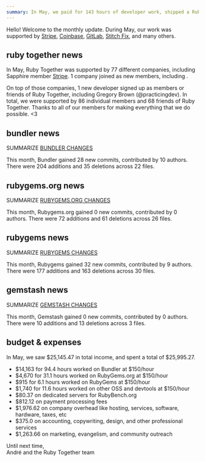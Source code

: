 ```yaml
---
summary: In May, we paid for 143 hours of developer work, shipped a RubyGems security release, and hired some security-focused help.
---
```


Hello! Welcome to the monthly update. During May, our work was supported by [Stripe](https://stripe.com), [Coinbase](https://coinbase.com), [GitLab](https://about.gitlab.com/), [Stitch Fix](http://multithreaded.stitchfix.com/), and many others.

## ruby together news



In May, Ruby Together was supported by 77 different companies, including Sapphire member [Stripe](https://stripe.com). 1 company joined as new members, including .

On top of those companies, 1 new developer signed up as members or friends of Ruby Together, including Gregory Brown (@practicingdev). In total, we were supported by 86 individual members and 68 friends of Ruby Together. Thanks to all of our members for making everything that we do possible. &lt;3

## bundler news

SUMMARIZE [BUNDLER CHANGES](https://github.com/bundler/bundler/compare/master@%7B2018-04-01%7D...master@%7B2018-05-01%7D)

This month, Bundler gained 28 new commits, contributed by 10 authors. There were 204 additions and 35 deletions across 22 files.

## rubygems.org news

SUMMARIZE [RUBYGEMS.ORG CHANGES](https://github.com/rubygems/rubygems.org/compare/master@%7B2018-04-01%7D...master@%7B2018-05-01%7D)

This month, Rubygems.org gained 0 new commits, contributed by 0 authors. There were 72 additions and 61 deletions across 26 files.

## rubygems news

SUMMARIZE [RUBYGEMS CHANGES](https://github.com/rubygems/rubygems/compare/master@%7B2018-04-01%7D...master@%7B2018-05-01%7D)

This month, Rubygems gained 32 new commits, contributed by 9 authors. There were 177 additions and 163 deletions across 30 files.

## gemstash news

SUMMARIZE [GEMSTASH CHANGES](https://github.com/bundler/gemstash/compare/master@%7B2018-04-01%7D...master@%7B2018-05-01%7D)

This month, Gemstash gained 0 new commits, contributed by 0 authors. There were 10 additions and 13 deletions across 3 files.

## budget &amp; expenses

In May, we saw $25,145.47 in total income, and spent a total of $25,995.27.

* $14,163 for 94.4 hours worked on Bundler at $150/hour
* $4,670 for 31.1 hours worked on RubyGems.org at $150/hour
* $915 for 6.1 hours worked on RubyGems at $150/hour
* $1,740 for 11.6 hours worked on other OSS and devtools at $150/hour
* $80.37 on dedicated servers for RubyBench.org
* $812.12 on payment processing fees
* $1,976.62 on company overhead like hosting, services, software, hardware, taxes, etc
* $375.0 on accounting, copywriting, design, and other professional services
* $1,263.66 on marketing, evangelism, and community outreach

Until next time,<br>
André and the Ruby Together team
